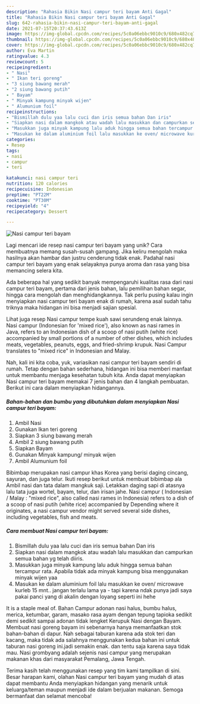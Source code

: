 ```yaml
---
description: "Rahasia Bikin Nasi campur teri bayam Anti Gagal"
title: "Rahasia Bikin Nasi campur teri bayam Anti Gagal"
slug: 642-rahasia-bikin-nasi-campur-teri-bayam-anti-gagal
date: 2021-07-15T20:37:43.613Z
image: https://img-global.cpcdn.com/recipes/5c0a06ebbc9010c9/680x482cq70/nasi-campur-teri-bayam-foto-resep-utama.jpg
thumbnail: https://img-global.cpcdn.com/recipes/5c0a06ebbc9010c9/680x482cq70/nasi-campur-teri-bayam-foto-resep-utama.jpg
cover: https://img-global.cpcdn.com/recipes/5c0a06ebbc9010c9/680x482cq70/nasi-campur-teri-bayam-foto-resep-utama.jpg
author: Eva Martin
ratingvalue: 4.3
reviewcount: 5
recipeingredient:
- " Nasi"
- " Ikan teri goreng"
- "3 siung bawang merah"
- "2 siung bawang putih"
- " Bayam"
- " Minyak kampung minyak wijen"
- " Alumunium foil"
recipeinstructions:
- "Bismillah dulu yaa lalu cuci dan iris semua bahan Dan iris"
- "Siapkan nasi dalam mangkok atau wadah lalu masukkan dan campurkan semua bahan yg telah diiris."
- "Masukkan juga minyak kampung lalu aduk hingga semua bahan tercampur rata. Apabila tidak ada minyak kampung bisa menggunakan minyak wijen yaa"
- "Masukan ke dalam aluminium foil lalu masukkan ke oven/ microwave kurleb 15 mnt.. jangan terlalu lama ya - tapi karena ndak punya jadi saya pakai panci yang di akalin dengan loyang seperti ini hehe"
categories:
- Resep
tags:
- nasi
- campur
- teri

katakunci: nasi campur teri 
nutrition: 120 calories
recipecuisine: Indonesian
preptime: "PT22M"
cooktime: "PT30M"
recipeyield: "4"
recipecategory: Dessert

---
```



![Nasi campur teri bayam](https://img-global.cpcdn.com/recipes/5c0a06ebbc9010c9/680x482cq70/nasi-campur-teri-bayam-foto-resep-utama.jpg)

Lagi mencari ide resep nasi campur teri bayam yang unik? Cara membuatnya memang susah-susah gampang. Jika keliru mengolah maka hasilnya akan hambar dan justru cenderung tidak enak. Padahal nasi campur teri bayam yang enak selayaknya punya aroma dan rasa yang bisa memancing selera kita.

Ada beberapa hal yang sedikit banyak mempengaruhi kualitas rasa dari nasi campur teri bayam, pertama dari jenis bahan, lalu pemilihan bahan segar, hingga cara mengolah dan menghidangkannya. Tak perlu pusing kalau ingin menyiapkan nasi campur teri bayam enak di rumah, karena asal sudah tahu triknya maka hidangan ini bisa menjadi sajian spesial.

Lihat juga resep Nasi campur tempe kuah sawi serundeng enak lainnya. Nasi campur (Indonesian for &#39;mixed rice&#39;), also known as nasi rames in Java, refers to an Indonesian dish of a scoop of nasi putih (white rice) accompanied by small portions of a number of other dishes, which includes meats, vegetables, peanuts, eggs, and fried-shrimp krupuk. Nasi Campur translates to &#34;mixed rice&#34; in Indonesian and Malay.


Nah, kali ini kita coba, yuk, variasikan nasi campur teri bayam sendiri di rumah. Tetap dengan bahan sederhana, hidangan ini bisa memberi manfaat untuk membantu menjaga kesehatan tubuh kita. Anda dapat menyiapkan Nasi campur teri bayam memakai 7 jenis bahan dan 4 langkah pembuatan. Berikut ini cara dalam menyiapkan hidangannya.

<!--inarticleads1-->

##### Bahan-bahan dan bumbu yang dibutuhkan dalam menyiapkan Nasi campur teri bayam:

1. Ambil  Nasi
1. Gunakan  Ikan teri goreng
1. Siapkan 3 siung bawang merah
1. Ambil 2 siung bawang putih
1. Siapkan  Bayam
1. Gunakan  Minyak kampung/ minyak wijen
1. Ambil  Alumunium foil


Bibimbap merupakan nasi campur khas Korea yang berisi daging cincang, sayuran, dan juga telur. Ikuti resep berikut untuk membuat bibimbap ala Ambil nasi dan tata dalam mangkuk saji. Letakkan daging sapi di atasnya lalu tata juga wortel, bayam, telur, dan irisan jahe. Nasi campur ( Indonesian / Malay : &#34;mixed rice&#34;, also called nasi rames in Indonesia) refers to a dish of a scoop of nasi putih (white rice) accompanied by Depending where it originates, a nasi campur vendor might served several side dishes, including vegetables, fish and meats. 

<!--inarticleads2-->

##### Cara membuat Nasi campur teri bayam:

1. Bismillah dulu yaa lalu cuci dan iris semua bahan Dan iris
1. Siapkan nasi dalam mangkok atau wadah lalu masukkan dan campurkan semua bahan yg telah diiris.
1. Masukkan juga minyak kampung lalu aduk hingga semua bahan tercampur rata. Apabila tidak ada minyak kampung bisa menggunakan minyak wijen yaa
1. Masukan ke dalam aluminium foil lalu masukkan ke oven/ microwave kurleb 15 mnt.. jangan terlalu lama ya - tapi karena ndak punya jadi saya pakai panci yang di akalin dengan loyang seperti ini hehe


It is a staple meal of. Bahan Campur adonan nasi halus, bumbu halus, merica, ketumbar, garam, masako rasa ayam dengan tepung tapioka sedikit demi sedikit sampai adonan tidak lengket Kerupuk Nasi dengan Bayam. Membuat nasi goreng bayam ini sebenarnya hanya memanfaatkan stok bahan-bahan di dapur. Nah sebagai taburan karena ada stok teri dan kacang, maka tidak ada salahnya menggunakan kedua bahan ini untuk taburan nasi goreng ini.jadi semakin enak. dan tentu saja karena saya tidak mau. Nasi grombyang adalah sejenis nasi campur yang merupakan makanan khas dari masyarakat Pemalang, Jawa Tengah. 

Terima kasih telah menggunakan resep yang tim kami tampilkan di sini. Besar harapan kami, olahan Nasi campur teri bayam yang mudah di atas dapat membantu Anda menyiapkan hidangan yang menarik untuk keluarga/teman maupun menjadi ide dalam berjualan makanan. Semoga bermanfaat dan selamat mencoba!
